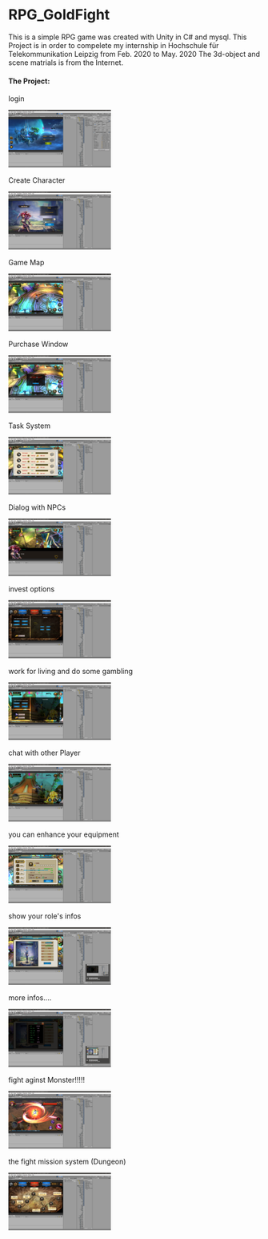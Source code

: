 # RPG_GoldFight
This is a simple RPG game was created with Unity in C# and mysql.
This Project is in order to compelete my internship in Hochschule für Telekommunikation Leipzig from Feb. 2020 to May. 2020
The 3d-object and scene matrials is from the Internet.



#### The Project:

login 

<img src="show_pics\a1.png" alt="1" style="zoom:20%;" />

Create Character

<img src="show_pics\a2.png" alt="1" style="zoom:20%;" />



Game Map

<img src="show_pics\a3.png" alt="1" style="zoom:20%;" />

Purchase Window

<img src="show_pics\a4.png" alt="1" style="zoom:20%;" />

Task System

<img src="show_pics\a5.png" alt="1" style="zoom:20%;" />

Dialog with NPCs

<img src="show_pics\a6.png" alt="1" style="zoom:20%;" />

invest options

<img src="show_pics\a7.png" alt="1" style="zoom:20%;" />

work for living and do some gambling

<img src="show_pics\a8.png" alt="1" style="zoom:20%;" />

chat with other Player

<img src="show_pics\a9.png" alt="1" style="zoom:20%;" />

you can enhance your equipment

<img src="show_pics\a10.png" alt="1" style="zoom:20%;" />

show your role's infos

<img src="show_pics\a11.png" alt="1" style="zoom:20%;" />

more infos....

<img src="show_pics\a12.png" alt="1" style="zoom:20%;" />

fight aginst Monster!!!!!

<img src="show_pics\a13.png" alt="1" style="zoom:20%;" />

the fight mission system (Dungeon)

<img src="show_pics\a14.png" alt="1" style="zoom:20%;" />







